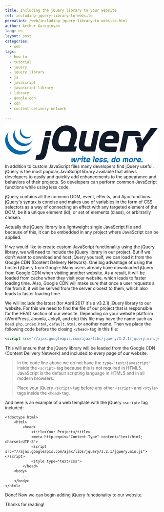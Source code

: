 ```yaml
---
title: Including the jQuery library to your website
ref: including-jquery-library-to-website
permalink: /web/including-jquery-library-to-website.html
author: Arthur Gareginyan
lang: en
layout: post
categories:
  - web
tags:
  - how to
  - tutorial
  - jquery
  - jquery library
  - js
  - javascript
  - javascript library
  - library
  - google cdn
  - cdn
  - content delivery network

---
```


![thumb](/images/thumbnail/jquery.png)
In addition to custom JavaScript files many developers find jQuery useful. jQuery is the most popular JavaScript library available that allows developers to easily and quickly add enhancements to the appearance and behaviors of their projects. So developers can perform common JavaScript functions while using less code.

jQuery contains all the common DOM, event, effects, and Ajax functions. jQuery's syntax is concise and makes use of variables in the form of CSS selectors as a way of connecting an effect with any targeted element of the DOM, be it a unique element (id), or set of elements (class), or arbitrarily chosen.

Actually the jQuery library is a lightweight single JavaScript file and because of this, it can be embedded in any project where JavaScript can be applied.

If we would like to create custom JavaScript functionality using the jQuery library, we will need to include the jQuery library in our project. But if we don't want to download and host jQuery yourself, we can load it from the Google CDN (Content Delivery Network). One big advantage of using the hosted jQuery from Google: Many users already have downloaded jQuery from Google CDN when visiting another website. As a result, it will be loaded from cache when they visit your website, which leads to faster loading time. Also, Google CDN will make sure that once a user requests a file from it, it will be served from the server closest to them, which also leads to faster loading time.

We will include the latest (for April 2017 it's a v3.2.1) jQuery library to our website. For this we need to find the file of our project that is responsible for the HEAD section of our website. Depending on your website platform (WordPress, Joomla, Jekyll, and etc) this file may have the name such as `head.php`, `index.html`, `default.html`, or another name. Then we place the following code before the closing `</head>` tag in this file:

```html
<script src="//ajax.googleapis.com/ajax/libs/jquery/3.2.1/jquery.min.js"></script>
```

This will ensure that the jQuery library will be loaded from the Google CDN (Content Delivery Network) and included to every page of our website.

> In the code line above we do not have the `type="text/javascript"` inside the `<script>` tag because this is not required in HTML5. JavaScript is the default scripting language in HTML5 and in all modern browsers.

> Place your jQuery `<script>` tag before any other `<script>` and `<style>` tags inside the `<head>` tag.


And here is an example of a web template with the jQuery `<script>` tag included:

```
<!doctype html>
	<html>
		<head>
			<title>Your Project</title>
			<meta http-equiv="Content-Type" content="text/html; charset=UTF-8">
			<script src="//ajax.googleapis.com/ajax/libs/jquery/3.2.1/jquery.min.js"></script>
			<style type="text/css">
		</head>
	<body>
		...
	</body>
</html>
```

Done! Now we can begin adding jQuery functionality to our website.

Thanks for reading!

